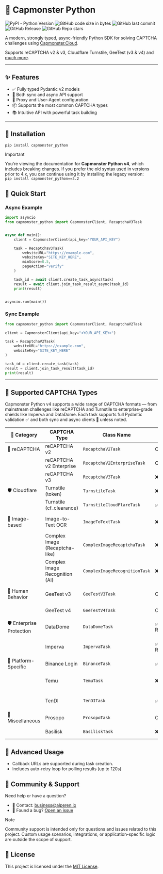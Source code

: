 # 🤖 Capmonster Python

![PyPI - Python Version](https://img.shields.io/pypi/pyversions/capmonster-python?style=for-the-badge)
![GitHub code size in bytes](https://img.shields.io/github/languages/code-size/alperensert/capmonster_python?style=for-the-badge)
![GitHub last commit](https://img.shields.io/github/last-commit/alperensert/capmonster_python?style=for-the-badge)
![GitHub Release](https://img.shields.io/github/v/release/alperensert/capmonster_python?style=for-the-badge)
![GitHub Repo stars](https://img.shields.io/github/stars/alperensert/capmonster_python?style=for-the-badge&color=rgb(255%2C%20255%2C%20143)&cacheSeconds=3600)

A modern, strongly typed, async-friendly Python SDK for solving CAPTCHA challenges
using [Capmonster.Cloud](https://capmonster.cloud/).

Supports reCAPTCHA v2 & v3, Cloudflare Turnstile, GeeTest (v3 & v4) and [much more](#-supported-captcha-types).

---

## ✨ Features

- ✅ Fully typed Pydantic v2 models
- 🔁 Both sync and async API support
- 🔐 Proxy and User-Agent configuration
- 📦 Supports the most common CAPTCHA types
- 📚 Intuitive API with powerful task building

---

## 🔧 Installation

```bash
pip install capmonster_python
```

> [!IMPORTANT]  
> You're viewing the documentation for **Capmonster Python v4**, which includes breaking changes. If you prefer the
> old syntax used in versions prior to 4.x, you can continue using it by installing the legacy version:  
> ```pip install capmonster_python==3.2```

## 🚀 Quick Start

### Async Example

```python
import asyncio
from capmonster_python import CapmonsterClient, RecaptchaV3Task


async def main():
    client = CapmonsterClient(api_key="YOUR_API_KEY")

    task = RecaptchaV3Task(
        websiteURL="https://example.com",
        websiteKey="SITE_KEY_HERE",
        minScore=0.5,
        pageAction="verify"
    )

    task_id = await client.create_task_async(task)
    result = await client.join_task_result_async(task_id)
    print(result)


asyncio.run(main())

```

### Sync Example

```python
from capmonster_python import CapmonsterClient, RecaptchaV2Task

client = CapmonsterClient(api_key="<YOUR_API_KEY>")

task = RecaptchaV2Task(
    websiteURL="https://example.com",
    websiteKey="SITE_KEY_HERE"
)

task_id = client.create_task(task)
result = client.join_task_result(task_id)
print(result)
```

---

## 🧠 Supported CAPTCHA Types

Capmonster Python v4 supports a wide range of CAPTCHA formats — from mainstream challenges like reCAPTCHA and Turnstile
to enterprise-grade shields like Imperva and DataDome. Each task supports full Pydantic validation ✅ and both sync and
async clients 🔄 unless noted.

| 🔖 Category               | CAPTCHA Type                   | Class Name                    | Proxy Required | Notes                                  |
|---------------------------|--------------------------------|-------------------------------|----------------|----------------------------------------|
| 🧩 reCAPTCHA              | reCAPTCHA v2                   | `RecaptchaV2Task`             | Optional       | Visible / Invisible supported ✅ 🔄     |
|                           | reCAPTCHA v2 Enterprise        | `RecaptchaV2EnterpriseTask`   | Optional       | `enterprisePayload` & `apiDomain` ✅ 🔄 |
|                           | reCAPTCHA v3                   | `RecaptchaV3Task`             | ❌ No           | Score-based, proxyless ✅ 🔄            |
| 🛡️ Cloudflare            | Turnstile (token)              | `TurnstileTask`               | ❌ No           | Lightweight, async-ready ✅ 🔄          |
|                           | Turnstile (cf_clearance)       | `TurnstileCloudFlareTask`     | ✅ Yes          | Full HTML + proxy required ✅ 🔄        |
| 📸 Image-based            | Image-to-Text OCR              | `ImageToTextTask`             | ❌ No           | Base64 image + module control ✅ 🔄     |
|                           | Complex Image (Recaptcha-like) | `ComplexImageRecaptchaTask`   | ❌ No           | Grid-based, metadata aware ✅ 🔄        |
|                           | Complex Image Recognition (AI) | `ComplexImageRecognitionTask` | ❌ No           | Supports tasks like Shein, OOCL ✅ 🔄   |
| 🧠 Human Behavior         | GeeTest v3                     | `GeeTestV3Task`               | Optional       | Challenge + `gt` key + freshness ✅ 🔄  |
|                           | GeeTest v4                     | `GeeTestV4Task`               | Optional       | `initParameters` supported ✅ 🔄        |
| 🛡️ Enterprise Protection | DataDome                       | `DataDomeTask`                | ✅ Recommended  | Cookie & page context needed ✅ 🔄      |
|                           | Imperva                        | `ImpervaTask`                 | ✅ Recommended  | Incapsula + Reese84 logic ✅ 🔄         |
| 🏦 Platform-Specific      | Binance Login                  | `BinanceTask`                 | ✅ Yes          | `validateId` for login flow ✅ 🔄       |
|                           | Temu                           | `TemuTask`                    | ❌ No           | Cookie-injected behavioral solver ✅ 🔄 |
|                           | TenDI                          | `TenDITask`                   | ✅ Yes          | Custom captchaAppId field ✅ 🔄         |
| 🧪 Miscellaneous          | Prosopo                        | `ProsopoTask`                 | Optional       | Used in zk or crypto UIs ✅ 🔄          |
|                           | Basilisk                       | `BasiliskTask`                | ❌ No           | Minimalist site-key puzzle ✅ 🔄        |

## 🧩 Advanced Usage

- Callback URLs are supported during task creation.
- Includes auto-retry loop for polling results (up to 120s)

## 💬 Community & Support

Need help or have a question?

- 📧 Contact: business@alperen.io
- 🐛 Found a bug? [Open an issue](https://github.com/alperensert/capmonster_python/issues)

> [!NOTE]  
> Community support is intended only for questions and issues related to this project. Custom usage scenarios,
> integrations, or application-specific logic are outside the scope of support.

## 📄 License

This project is licensed under the [MIT License](/LICENSE).
